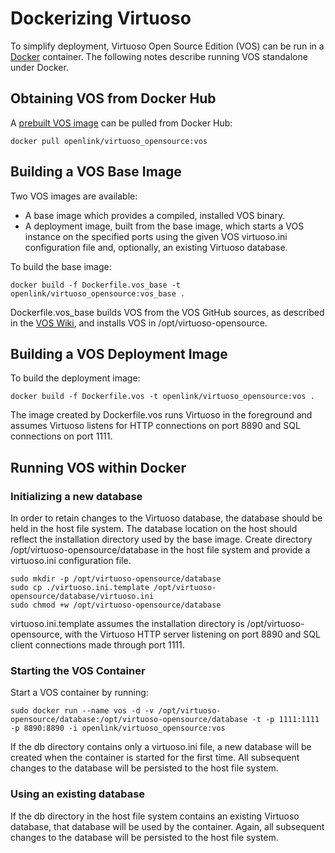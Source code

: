 # Dockerizing Virtuoso

To simplify deployment, Virtuoso Open Source Edition (VOS) can be run in a [Docker](https://www.docker.com) container. 
The following notes describe running VOS standalone under Docker. 

## Obtaining VOS from Docker Hub

A [prebuilt VOS image](https://hub.docker.com/r/openlink/virtuoso_opensource/) can be pulled from Docker Hub:

    docker pull openlink/virtuoso_opensource:vos

## Building a VOS Base Image

Two VOS images are available:

* A base image which provides a compiled, installed VOS binary.
* A deployment image, built from the base image, which starts a VOS instance on the specified ports using the given VOS virtuoso.ini configuration file and, optionally, an existing Virtuoso database.

To build the base image:

    docker build -f Dockerfile.vos_base -t openlink/virtuoso_opensource:vos_base .
    
Dockerfile.vos_base builds VOS from the VOS GitHub sources, as described in the [VOS Wiki](http://virtuoso.openlinksw.com/dataspace/doc/dav/wiki/Main/VOSUbuntuNotes#Building%20from%20Upstream%20Source), and installs VOS in /opt/virtuoso-opensource.

## Building a VOS Deployment Image

To build the deployment image:

    docker build -f Dockerfile.vos -t openlink/virtuoso_opensource:vos .
    
The image created by Dockerfile.vos runs Virtuoso in the foreground and assumes Virtuoso listens for HTTP connections on port 8890 and SQL connections on port 1111. 

## Running VOS within Docker

### Initializing a new database

In order to retain changes to the Virtuoso database, the database should be held in the host file system. The database location on the host should reflect the installation directory used by the base image. Create directory /opt/virtuoso-opensource/database in the host file system and provide a virtuoso.ini configuration file.

    sudo mkdir -p /opt/virtuoso-opensource/database
    sudo cp ./virtuoso.ini.template /opt/virtuoso-opensource/database/virtuoso.ini
    sudo chmod +w /opt/virtuoso-opensource/database
    
virtuoso.ini.template assumes the installation directory is /opt/virtuoso-opensource, with the Virtuoso HTTP server listening on port 8890 and SQL client connections made through port 1111.

### Starting the VOS Container

Start a VOS container by running:

    sudo docker run --name vos -d -v /opt/virtuoso-opensource/database:/opt/virtuoso-opensource/database -t -p 1111:1111 -p 8890:8890 -i openlink/virtuoso_opensource:vos
    
If the db directory contains only a virtuoso.ini file, a new database will be created when the container is started for the first time. All subsequent changes to the database will be persisted to the host file system.

### Using an existing database

If the db directory in the host file system contains an existing Virtuoso database, that database will be used by the container. Again, all subsequent changes to the database will be persisted to the host file system.
